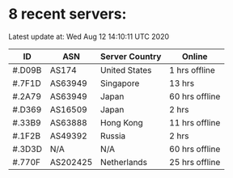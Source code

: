 # 8 recent servers:

Latest update at: Wed Aug 12 14:10:11 UTC 2020

| ID | ASN | Server Country | Online |
| -- | --- | -------------- | ------ |
| #.D09B | AS174 | United States | 1 hrs offline |
| #.7F1D | AS63949 | Singapore | 13 hrs |
| #.2A79 | AS63949 | Japan | 60 hrs offline |
| #.D369 | AS16509 | Japan | 2 hrs |
| #.33B9 | AS63888 | Hong Kong | 11 hrs offline |
| #.1F2B | AS49392 | Russia | 2 hrs |
| #.3D3D | N/A | N/A | 60 hrs offline |
| #.770F | AS202425 | Netherlands | 25 hrs offline |

